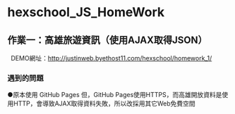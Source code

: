 # hexschool_JS_HomeWork
## 作業一：高雄旅遊資訊（使用AJAX取得JSON）
   DEMO網址：http://justinweb.byethost11.com/hexschool/homework_1/ 
### 遇到的問題
●原本使用 GitHub Pages 但，GitHub Pages使用HTTPS，而高雄開放資料是使用HTTP，會導致AJAX取得資料失敗，所以改採用其它Web免費空間
